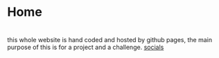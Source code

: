 # Home
# 
this whole website is hand coded and hosted by github pages, the main purpose of this is for a project and a challenge.
[socials](index.md)
